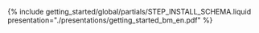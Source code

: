 {% include getting_started/global/partials/STEP_INSTALL_SCHEMA.liquid presentation="./presentations/getting_started_bm_en.pdf" %}
<!-- Source: https://docs.google.com/presentation/d/1xjZg8-bjEaxO5WQhycL3VSaIw8seffAEd5M2SIQZWwQ/ -->
